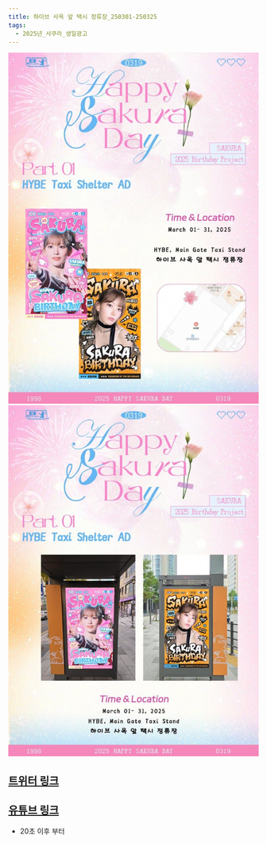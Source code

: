 ```yaml
---
title: 하이브 사옥 앞 택시 정류장_250301-250325
tags:
  - 2025년_사쿠라_생일광고
---
```

<img src="/assets/1740564422.jpg"/>
<img src="/assets/1741093959.jpg"/>

## [트위터 링크](https://x.com/39Miyawakis/status/1890325866246467779?t=enwotJhu9RfYIoTeorBZPQ&s=19)
## [유튜브 링크](https://youtu.be/j8Rxz0c_jTk&t=23)
 
 - 20초 이후 부터